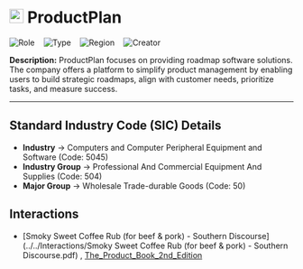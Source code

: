 
# <img src="https://www.productplan.com/uploads/PP-favicon.png" alt="ProductPlan Logo" height="25px" title="ProductPlan" /> ProductPlan


![Role](https://img.shields.io/badge/Role-Competitor-blue?style=for-the-badge)&nbsp;&nbsp;&nbsp;&nbsp;![Type](https://img.shields.io/badge/Type-Private-blue?style=for-the-badge)&nbsp;&nbsp;&nbsp;&nbsp;![Region](https://img.shields.io/badge/Region-AMER-blue?style=for-the-badge)&nbsp;&nbsp;&nbsp;&nbsp;![Creator](https://img.shields.io/badge/Creator-John%20Goodman-blue?style=for-the-badge)

**Description:** ProductPlan focuses on providing roadmap software solutions. The company offers a platform to simplify product management by enabling users to build strategic roadmaps, align with customer needs, prioritize tasks, and measure success.

---


## Standard Industry Code (SIC) Details

* **Industry** &#8594; Computers and Computer Peripheral Equipment and Software (Code: 5045)
* **Industry Group** &#8594; Professional And Commercial Equipment And Supplies (Code: 504)
* **Major Group** &#8594; Wholesale Trade-durable Goods (Code: 50)

## Interactions
 
 *  [Smoky Sweet Coffee Rub (for beef & pork) - Southern Discourse](../../Interactions/Smoky Sweet Coffee Rub (for beef & pork) - Southern Discourse.pdf) , [The_Product_Book_2nd_Edition](../../Interactions/The_Product_Book_2nd_Edition.pdf) 
